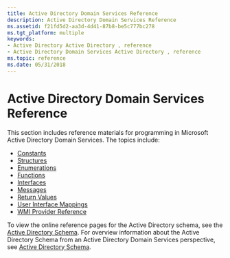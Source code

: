 ```yaml
---
title: Active Directory Domain Services Reference
description: Active Directory Domain Services Reference
ms.assetid: f21fd5d2-aa3d-4d41-87b8-be5c777bc278
ms.tgt_platform: multiple
keywords:
- Active Directory Active Directory , reference
- Active Directory Domain Services Active Directory , reference
ms.topic: reference
ms.date: 05/31/2018
---
```


# Active Directory Domain Services Reference

This section includes reference materials for programming in Microsoft Active Directory Domain Services. The topics include:

-   [Constants](constants-in-active-directory-domain-services.md)
-   [Structures](structures-in-active-directory-domain-services.md)
-   [Enumerations](enumerations-in-active-directory-domain-services.md)
-   [Functions](functions-in-active-directory-domain-services.md)
-   [Interfaces](interfaces-for-active-directory-domain-services.md)
-   [Messages](messages-in-active-directory-domain-services.md)
-   [Return Values](return-values-for-functions-in-active-directory-domain-services.md)
-   [User Interface Mappings](user-interface-mappings-in-active-directory-domain-services.md)
-   [WMI Provider Reference](wmi-provider-reference-for-active-directory-domain-services.md)

To view the online reference pages for the Active Directory schema, see the [Active Directory Schema](/windows/desktop/ADSchema/active-directory-schema). For overview information about the Active Directory Schema from an Active Directory Domain Services perspective, see [Active Directory Schema](active-directory-schema.md).

 

 
